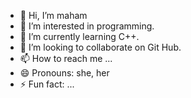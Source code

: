 - 👋 Hi, I’m maham
- 👀 I’m interested in programming.
- 🌱 I’m currently learning C++.
- 💞️ I’m looking to collaborate on Git Hub.
- 📫 How to reach me ...
- 😄 Pronouns: she, her
- ⚡ Fun fact: ...

<!---
4525maham/4525maham is a ✨ special ✨ repository because its `README.md` (this file) appears on your GitHub profile.
You can click the Preview link to take a look at your changes.
--->
